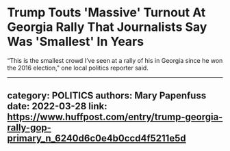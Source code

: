 # Trump Touts 'Massive' Turnout At Georgia Rally That Journalists Say Was 'Smallest' In Years

“This is the smallest crowd I’ve seen at a rally of his in Georgia since he won the 2016 election," one local politics reporter said.

---
category: POLITICS
authors: Mary Papenfuss
date: 2022-03-28
link: https://www.huffpost.com/entry/trump-georgia-rally-gop-primary_n_6240d6c0e4b0ccd4f5211e5d
---
